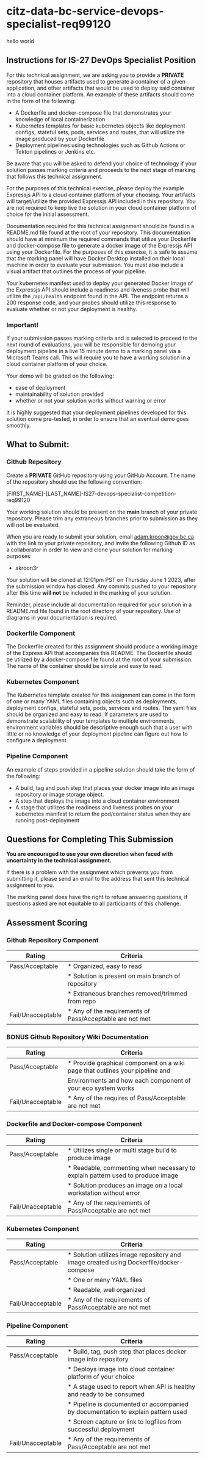 # citz-data-bc-service-devops-specialist-req99120

hello world

## Instructions for IS-27 DevOps Specialist Position

For this technical assignment, we are asking you to provide a **PRIVATE** repository that houses artifacts used to generate a container of a given application, and other artifacts that would be used to deploy said container into a cloud container platform. An example of these artifacts should come in the form of the following:

* A Dockerfile and docker-compose file that demonstrates your knowledge of local containerization
* Kubernetes templates for basic kubernetes objects like deployment configs, stateful sets, pods, services and routes, that will utilize the image produced by your Dockerfile
* Deployment pipelines using technologies such as Github Actions or Tekton pipelines or Jenkins etc.

Be aware that you will be asked to defend your choice of technology if your solution passes marking criteria and proceeds to the next stage of marking that follows this technical assignment.

For the purposes of this technical exercise, please deploy the example Expressjs API to a cloud container platform of your choosing.  Your artifacts will target/utilize the provided Expressjs API included in this repository.  You are not required to keep live the solution in your cloud container platform of choice for the initial assessment.   

Documentation required for this technical assignment should be found in a README.md file found at the root of your repository. This documentation should have at minimum the required commands that utilize your Dockerfile and docker-compose file to generate a docker image of the Expressjs API using your Dockerfile. For the purposes of this exercise, it is safe to assume that the marking panel will have Docker Desktop installed on their local machine in order to evaluate your submission.  You must also include a visual artifact that outlines the process of your pipeline.

Your kubernetes manifest used to deploy your generated Docker image of the Expressjs API should include a readiness and liveness probe that will utilize the `/api/health` endpoint found in the API. The endpoint returns a 200 response code, and your probes should utilize this response to evaluate whether or not your deployment is healthy.

### Important!

If your submission passes marking criteria and is selected to proceed to the next round of evaluations, you will be responsible for demoing your deployment pipeline in a live 15 minute demo to a marking panel via a Microsoft Teams call.  This will require you to have a working solution in a cloud container platform of your choice.

Your demo will be graded on the following:

* ease of deployment
* maintainability of solution provided
* whether or not your solution works without warning or error

It is highly suggested that your deployment pipelines developed for this solution come pre-tested, in order to ensure that an eventual demo goes smoothly.

## What to Submit:

### Github Repository

Create a **PRIVATE** GitHub repository using your GitHub Account. The name of the repository should use the following convention:

[FIRST_NAME]-[LAST_NAME]-IS27-devops-specialist-competition-req99120

Your working solution should be present on the **main** branch of your private repository. Please trim any extraneous branches prior to submission as they
will not be evaluated.

When you are ready to submit your solution, email adam.kroon@gov.bc.ca with the link to your private repository, and invite the following Github ID as a collaborator in order to view and clone your solution for marking purposes:

* akroon3r

Your solution will be cloned at 12:01pm PST on Thursday June 1 2023, after the submission window has closed. Any commits pushed to your repository after this time **will not** be included in the marking of your solution.

Reminder, please include all documentation required for your solution in a README.md file found in the root directory of your repository. Use of diagrams in your documentation is required.

### Dockerfile Component

The Dockerfile created for this assignment should produce a working image of the Express API that accompanies this README. The Dockerfile should be utilized by a docker-compose file found at the root of your submission. The name of the container should be simple and easy to read.

### Kubernetes Component

The Kubernetes template created for this assignment can come in the form of one or many YAML files containing objects such as deployments, deployment configs, stateful sets, pods, services and routes. The yaml files should be organized and easy to read. If parameters are used to demonstrate scalability of your templates to multiple environments, environment variables should be descriptive enough such that a user with little or no knowledge of your deployment pipeline can figure out how to configure a deployment.

### Pipeline Component

An example of steps provided in a pipeline solution should take the form of the following:

* A build, tag and push step that places your docker image into an image repository or image storage object.
* A step that deploys the image into a cloud container environment 
* A stage that utilizes the readiness and liveness probes on your kubernetes manifest to return the pod/container status when they are running post-deployment

## Questions for Completing This Submission

**You are encouraged to use your own discretion when faced with uncertainty in the technical assignment.**

If there is a problem with the assignment which prevents you from submitting it, please send an email to the address that sent this technical assignment to you.

The marking panel does have the right to refuse answering questions, if questions asked are not equitable to all participants of this challenge.

## Assessment Scoring

### Github Repository Component
| Rating                  | Criteria                                                                        |
|-------------------------|---------------------------------------------------------------------------------|
| Pass/Acceptable         | * Organized, easy to read                                                       |
|                         | * Solution is present on main branch of repository                              |
|                         | * Extraneous branches removed/trimmed from repo                                 |
| Fail/Unacceptable       | * Any of the requirements of Pass/Acceptable are not met                        |

### BONUS Github Repository Wiki Documentation
| Rating                  | Criteria                                                                        |
|-------------------------|---------------------------------------------------------------------------------|
| Pass/Acceptable         | * Provide graphical component on a wiki page that outlines your pipeline and    |
|                         |   Environments and how each component of your eco system works                  |
| Fail/Unacceptable       | * Any of the requires of Pass/Acceptable are not met                            |

### Dockerfile and Docker-compose Component
| Rating                  | Criteria                                                                        |
|-------------------------|---------------------------------------------------------------------------------|
| Pass/Acceptable         | * Utilizes single or multi stage build to produce image                         |
|                         | * Readable, commenting when necessary to explain pattern used to produce image  |
|                         | * Solution produces an image on a local workstation without error               |
| Fail/Unacceptable       | * Any of the requirements of Pass/Acceptable are not met                        |

### Kubernetes Component
| Rating                  | Criteria                                                                                |
|-------------------------|-----------------------------------------------------------------------------------------|
| Pass/Acceptable         | * Solution utilizes image repository and image created using Dockerfile/docker-compose  |
|                         | * One or many YAML files                                                                |
|                         | * Readable, well organized                                                              |
| Fail/Unacceptable       | * Any of the requirements of Pass/Acceptable are not met                                |


### Pipeline Component
| Rating                  | Criteria                                                                        |
|-------------------------|---------------------------------------------------------------------------------|
| Pass/Acceptable         | * Build, tag, push step that places docker image into repository                |
|                         | * Deploys image into cloud container platform of your choice                    |
|                         | * A stage used to report when API is healthy and ready to be consumed           |
|                         | * Pipeline is documented or accompanied by documentation to explain pattern used|
|                         | * Screen capture or link to logfiles from successful deployment                 |
| Fail/Unacceptable       | * Any of the requirements of Pass/Acceptable are not met                        |
